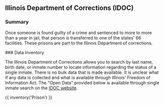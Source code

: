## Illinois Department of Corrections (IDOC)

### Summary  

Once someone is found guilty of a crime and sentenced to more to more than a year in jail, that person is transferred to one of the states' 66 facilities. These prisons are part to the Illinois Department of corrections.

<span id="prison-data"/>
### Data Inventory  

The Illinois Department of Corrections allows you to search by last name, birth date, or inmate number to locate information regarding the status of a single inmate. There is no bulk data that is made available. It is unclear what if any data is collected and what is available through Illinois' Freedom of Information Act. The "Open Data" provided below is available through single inmate search on the [IDOC website](https://www2.illinois.gov/idoc/Offender/Pages/default.aspx).

{{ inventory('Prison') }}